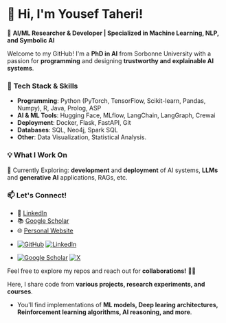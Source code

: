 # 👋 Hi, I'm Yousef Taheri!  

🚀 **AI/ML Researcher & Developer | Specialized in Machine Learning, NLP, and Symbolic AI**  

Welcome to my GitHub! I'm a **PhD in AI** from Sorbonne University with a passion for **programming**  and designing **trustworthy and explainable AI systems**.

### 🔧 **Tech Stack & Skills**  
- **Programming**: Python (PyTorch, TensorFlow, Scikit-learn, Pandas, Numpy), R, Java, Prolog, ASP  
- **AI & ML Tools**: Hugging Face, MLflow, LangChain, LangGraph, Crewai  
- **Deployment**: Docker, Flask, FastAPI, Git  
- **Databases**: SQL, Neo4j, Spark SQL  
- **Other**: Data Visualization, Statistical Analysis.  

### 💡 **What I Work On**  
🔹 Currently Exploring: **development** and **deployment** of AI systems, **LLMs** and **generative AI** applications, RAGs, etc.

### 📫 **Let's Connect!**  
- 💼 [LinkedIn](https://www.linkedin.com/in/yousef-taheri-0403205a/)  
- 📚 [Google Scholar](http://scholar.google.com/citations?user=IN72HckAAAAJ)  
- 🌐 [Personal Website](https://yousef-taheri.github.io/)


* [![GitHub](https://img.shields.io/badge/GitHub-%23121011.svg?logo=github&logoColor=white)](https://github.com/yousef-taheri)
 [![LinkedIn](https://custom-icon-badges.demolab.com/badge/LinkedIn-0A66C2?logo=linkedin-white&logoColor=fff)](https://www.linkedin.com/in/yousef-taheri-0403205a/?_l=en_US)
 
* [![Google Scholar](https://img.shields.io/badge/GoogleScholar-white?logo=googlescholar)](http://scholar.google.com/citations?user=IN72HckAAAAJ)
 [![X](https://img.shields.io/badge/X-blue?logo=x)](https://x.com/youseftaherii)



Feel free to explore my repos and reach out for **collaborations!** 🤖✨  


Here, I share code from **various projects, research experiments, and courses**. 
- You'll find implementations of **ML models, Deep learing architectures, Reinforcement learning algorithms, AI reasoning, and more**.





<!---
yousef-taheri/yousef-taheri is a ✨ special ✨ repository because its `README.md` (this file) appears on your GitHub profile.
You can click the Preview link to take a look at your changes.
--->
